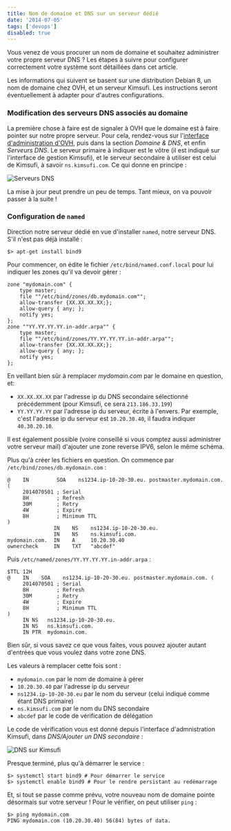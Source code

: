 ```yaml
---
title: Nom de domaine et DNS sur un serveur dédié
date: '2014-07-05'
tags: ['devops']
disabled: true
---
```


Vous venez de vous procurer un nom de domaine et souhaitez administrer votre propre serveur DNS&nbsp;? Les étapes à suivre pour configurer correctement votre système sont détaillées dans cet article.

Les informations qui suivent se basent sur une distribution Debian 8, un nom de domaine chez OVH, et un serveur Kimsufi. Les instructions seront éventuellement à adapter pour d'autres configurations.

### Modification des serveurs DNS associés au domaine

La première chose à faire est de signaler à OVH que le domaine est à faire pointer sur notre propre serveur. Pour cela, rendez-vous sur l'[interface d'administration d'OVH][1], puis dans la section _Domaine & DNS_, et enfin _Serveurs DNS_. Le serveur primaire à indiquer est le vôtre (il est indiqué sur l'interface de gestion Kimsufi), et le serveur secondaire à utiliser est celui de Kimsufi, à savoir `ns.kimsufi.com`. Ce qui donne en principe&nbsp;:

![Serveurs DNS](/static/images/articles/ovh_dns.png)

La mise à jour peut prendre un peu de temps. Tant mieux, on va pouvoir passer à la suite&nbsp;!

### Configuration de `named`

Direction notre serveur dédié en vue d'installer `named`, notre serveur DNS. S'il n'est pas déjà installé&nbsp;:

    $> apt-get install bind9

Pour commencer, on édite le fichier `/etc/bind/named.conf.local` pour lui indiquer les zones qu'il va devoir gérer&nbsp;:

    zone "mydomain.com" {
        type master;
        file ""/etc/bind/zones/db.mydomain.com"";
        allow-transfer {XX.XX.XX.XX;};
    	allow-query { any; };
        notify yes;
    };
    zone ""YY.YY.YY.YY.in-addr.arpa"" {
        type master;
        file ""/etc/bind/zones/YY.YY.YY.YY.in-addr.arpa"";
        allow-transfer {XX.XX.XX.XX;};
    	allow-query { any; };
        notify yes;
    };

En veillant bien sûr à remplacer _mydomain.com_ par le domaine en question, et:

- `XX.XX.XX.XX` par l'adresse ip du DNS secondaire sélectionné précédemment (pour Kimsufi, ce sera `213.186.33.199`)
- `YY.YY.YY.YY` par l'adresse ip du serveur, écrite à l'envers. Par exemple, c'est l'adresse ip du serveur est `10.20.30.40`, il faudra indiquer `40.30.20.10`.

Il est également possible (voire conseillé si vous comptez aussi administrer votre serveur mail) d'ajouter une zone reverse IPV6, selon le même schéma.

Plus qu'à créer les fichiers en question. On commence par `/etc/bind/zones/db.mydomain.com`&nbsp;:

    @    IN         SOA    ns1234.ip-10-20-30.eu. postmaster.mydomain.com. (
         2014070501 ; Serial
         8H         ; Refresh
         30M        ; Retry
         4W         ; Expire
         8H         ; Minimum TTL
    )
                   IN    NS    ns1234.ip-10-20-30.eu.
                   IN    NS    ns.kimsufi.com.
    mydomain.com.  IN    A     10.20.30.40
    ownercheck     IN    TXT   "abcdef"

Puis `/etc/named/zones/YY.YY.YY.YY.in-addr.arpa`&nbsp;:

    $TTL 12H
    @    IN    SOA    ns1234.ip-10-20-30.eu. postmaster.mydomain.com. (
         2014070501 ; Serial
         8H         ; Refresh
         30M        ; Retry
         4W         ; Expire
         8H         ; Minimum TTL
    )
         IN NS   ns1234.ip-10-20-30.eu.
         IN NS   ns.kimsufi.com.
         IN PTR  mydomain.com.

Bien sûr, si vous savez ce que vous faites, vous pouvez ajouter autant d'entrées que vous voulez dans votre zone DNS.

Les valeurs à remplacer cette fois sont&nbsp;:

- `mydomain.com` par le nom de domaine à gérer
- `10.20.30.40` par l'adresse ip du serveur
- `ns1234.ip-10-20-30.eu` par le nom du serveur (celui indiqué comme étant DNS primaire)
- `ns.kimsufi.com` par le nom du DNS secondaire
- `abcdef` par le code de vérification de délégation

Le code de vérification vous est donné depuis l'interface d'admnistration Kimsufi, dans _DNS/Ajouter un DNS secondaire_&nbsp;:

![DNS sur Kimsufi](/static/images/articles/kimsufi_dns.png)

Presque terminé, plus qu'à démarrer le service&nbsp;:

    $> systemctl start bind9 # Pour démarrer le service
    $> systemctl enable bind9 # Pour le rendre persistant au redémarrage

Et, si tout se passe comme prévu, votre nouveau nom de domaine pointe désormais sur votre serveur&nbsp;! Pour le vérifier, on peut utiliser `ping`&nbsp;:

    $> ping mydomain.com
    PING mydomain.com (10.20.30.40) 56(84) bytes of data.

[1]: https://www.ovh.com/manager
